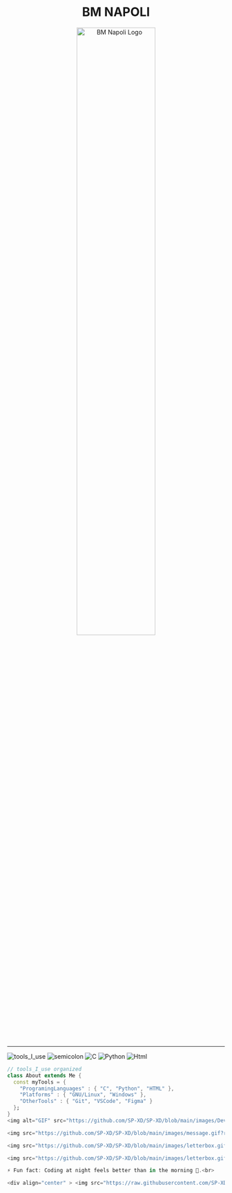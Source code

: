 <h1 align="center">BM NAPOLI</h1>

<div align="center">
  <img src="https://www.blogdigital.fr/wp-content/uploads/2021/04/developpeur-web.jpg" width="60%" alt="BM Napoli Logo"/><br>
</div>

<hr></hr>

![tools_I_use](https://img.shields.io/badge/-%F0%9F%9A%80%20Tools%20I%20use-orange)
![semicolon](https://img.shields.io/badge/-%3A-orange)
![C](https://img.shields.io/badge/C-00599C?style=flat&logo=c&logoColor=white)
![Python](https://img.shields.io/badge/Python-FFD43B?style=flat&logo=python&logoColor=darkgreen)
![Html](https://img.shields.io/badge/HTML5-E34F26?style=flat&logo=html5&logoColor=white)

```dart
// tools_I_use organized
class About extends Me { 
  const myTools = {  
    "ProgramingLanguages" : { "C", "Python", "HTML" },
    "Platforms" : { "GNU/Linux", "Windows" },
    "OtherTools" : { "Git", "VSCode", "Figma" }
  };
}
<img alt="GIF" src="https://github.com/SP-XD/SP-XD/blob/main/images/Developer.gif" width="25" />   I’m currently learning C, Python & HTML.<br>

<img src="https://github.com/SP-XD/SP-XD/blob/main/images/message.gif?raw=true" width="25" />   Ask me about Coding, PC building, or Movies. <br>

<img src="https://github.com/SP-XD/SP-XD/blob/main/images/letterbox.gif?raw=true" width="25" />   Instagram: @bm__napoli<br>

<img src="https://github.com/SP-XD/SP-XD/blob/main/images/letterbox.gif?raw=true" width="25" />   Facebook: BM NAPOLI<br>

⚡ Fun fact: Coding at night feels better than in the morning 🌙.<br>

<div align="center" > <img src="https://raw.githubusercontent.com/SP-XD/profile-summary-cards/master/profile-summary-card-output/nord_dark/3-stats.svg" width="32.5%"> <img src="https://raw.githubusercontent.com/SP-XD/profile-summary-cards/master/profile-summary-card-output/nord_dark/1-repos-per-language.svg" width="32.5%"> <img src="https://raw.githubusercontent.com/SP-XD/profile-summary-cards/master/profile-summary-card-output/nord_dark/2-most-commit-language.svg" width="32.5%"> </di
